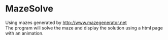 # MazeSolve
Using mazes generated by http://www.mazegenerator.net<br>
The program will solve the maze and display the solution using a html page with an animation.<br>

